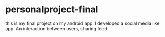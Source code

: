 # personalproject-final
this is my final project on my android app. I developed a social media like app. An interaction between users, sharing feed. 
